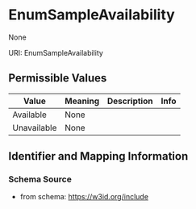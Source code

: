 # EnumSampleAvailability

None

URI: EnumSampleAvailability

## Permissible Values

| Value | Meaning | Description | Info |
| --- | --- | --- | --- |
| Available | None |  | |
| Unavailable | None |  | |


## Identifier and Mapping Information







### Schema Source


* from schema: https://w3id.org/include



